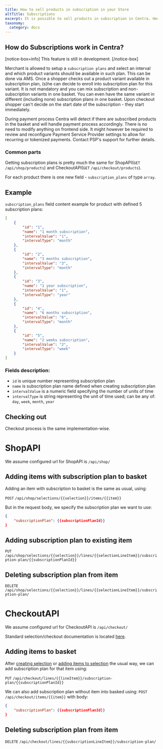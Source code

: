 ```yaml
---
title: How to sell products in subscription in your Store
altTitle: Subscriptions
excerpt: It is possible to sell products in subscription in Centra. Here is how to handle it in your Front End.
taxonomy:
  category: docs
---
```


## How do Subscriptions work in Centra?

[notice-box=info]
This feature is still in development.
[/notice-box]

Merchant is allowed to setup a `subscription plans` and select an interval and which product variants should be available in such plan. This can be done via AMS. Once a shopper checks out a product variant available in subscription plan, (s)he can decide to enroll into subscription plan for this variant. It is not mandatory and you can mix subscription and non-subscription variants in one basket. You can even have the same variant in different (including none) subscription plans in one basket. Upon checkout shopper can't decide on the start date of the subscription - they start immediately.

During payment process Centra will detect if there are subscribed products in the basket and will handle payment process accordingly. There is no need to modify anything on frontend side. It might however be required to review and reconfigure Payment Service Provider settings to allow for recurring or tokenized payments. Contact PSP's support for further details.

### Common parts

Getting subscription plans is pretty much the same for ShopAPI(`GET` `/api/shop/products`) and CheckoutAPI(`GET` `/api/checkout/products`).

For each product there is one new field - `subscription_plans` of type `array`.

## Example

`subscription_plans` field content example for product with defined 5 subscription plans:
```json
[
    {
        "id": "1",
        "name": "1 month subscription",
        "intervalValue": "1",
        "intervalType": "month"
    },
    {
        "id": "2",
        "name": "3 months subscription",
        "intervalValue": "3",
        "intervalType": "month"
    },
    {
        "id": "3",
        "name": "1 year subscription",
        "intervalValue": "1",
        "intervalType": "year"
    },
    {
        "id": "4",
        "name": "6 months subscription",
        "intervalValue": "6",
        "intervalType": "month"
    },
    {
        "id": "5",
        "name": "2 weeks subscription",
        "intervalValue": "2",
        "intervalType": "week"
    }
]
```

### Fields description:
- `id` is unique number representing subscription plan
- `name` is subscription plan name defined when creating subscription plan
- `intervalValue` is a numeric field specifying the number of units of time
- `intervalType` is string representing the unit of time used; can be any of: `day`, `week`, `month`, `year`

## Checking out
Checkout process is the same implementation-wise.

# ShopAPI
We assume configured url for ShopAPI is `/api/shop/`

## Adding items with subscription plan to basket
Adding an item with subscription to basket is the same as usual, using:

`POST` `/api/shop/selections/{{selection}}/items/{{item}}`

But in the request body, we specify the subscription plan we want to use:
```json
{
    "subscriptionPlan": {{subscriptionPlanId}}
}
```

## Adding subscription plan to existing item
`PUT` `/api/shop/selections/{{selection}}/lines/{{selectionLineItem}}/subscription-plan/{{subscriptionPlanId}}`

## Deleting subscription plan from item
`DELETE` `/api/shop/selections/{{selection}}/lines/{{selectionLineItem}}/subscription-plan/`

# CheckoutAPI
We assume configured url for CheckoutAPI is `/api/checkout/`

Standard selection/checkout documentation is located [here](https://docs.centra.com/api-references/checkout-api/api-reference/selections-and-orders).

## Adding items to basket
After [creating selection](https://docs.centra.com/api-references/checkout-api/order-flow#create-selection-add-items-to-selection)
or [adding items to selection](https://docs.centra.com/api-references/checkout-api/order-flow#add-another-product-to-selection)
the usual way, we can add subscription plan for that item using:

`PUT` `/api/checkout/lines/{{lineItem}}/subscription-plan/{{subscriptionPlanId}}`

We can also add subscription plan without item into basked using:
`POST` `/api/checkout/items/{{item}}`
with body:
```json
{
    "subscriptionPlan": {{subscriptionPlanId}}
}
```

## Deleting subscription plan from item
`DELETE` `/api/checkout/lines/{{subscriptionLineItem}}/subscription-plan/`
